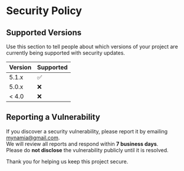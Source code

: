 # Security Policy

## Supported Versions

Use this section to tell people about which versions of your project are currently being supported with security updates.

| Version | Supported          |
|---------|--------------------|
| 5.1.x   | ✅                 |
| 5.0.x   | ❌                 |
| < 4.0   | ❌                 |

## Reporting a Vulnerability

If you discover a security vulnerability, please report it by emailing [mynamia@gmail.com](mailto:mynamia@gmail.com).  
We will review all reports and respond within **7 business days**.  
Please do **not disclose** the vulnerability publicly until it is resolved.

Thank you for helping us keep this project secure.
